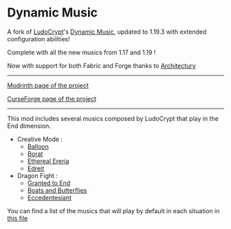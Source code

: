 # Dynamic Music

A fork of [LudoCrypt](https://github.com/LudoCrypt)'s [Dynamic Music](https://github.com/LudoCrypt/Dynamic-Music),
updated to 1.19.3 with extended configuration abilities!

Complete with all the new musics from 1.17 and 1.19 !

Now with support for both Fabric and Forge thanks to [Architectury](https://github.com/architectury/architectury-api)

---

[Modrinth page of the project](https://modrinth.com/mod/dynamic-music-updated)

[CurseForge page of the project](https://www.curseforge.com/minecraft/mc-mods/dynamic-music-updated)

---

This mod includes several musics composed by LudoCrypt that play in the End dimension.

- Creative Mode :
    - [Balloon](https://ludocrypt.bandcamp.com/track/balloon)
    - [Borat](https://ludocrypt.bandcamp.com/track/borat)
    - [Ethereal Ereria](https://ludocrypt.bandcamp.com/track/ethereal-ereria)
    - [Edreit](https://ludocrypt.bandcamp.com/track/edreit)
- Dragon Fight :
    - [Granted to End](https://ludocrypt.bandcamp.com/track/granted-to-end)
    - [Boats and Butterflies](https://ludocrypt.bandcamp.com/track/boats-and-butterflies)
    - [Eccedentesiant](https://ludocrypt.bandcamp.com/track/eccedentesiast)

You can find a list of the musics that will play by default in each situation
in [this file](https://github.com/c-leri/Dynamic-Music/blob/1.20-architectury/DEFAULT_MUSIC.md)
